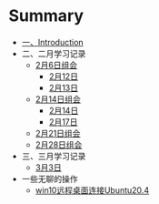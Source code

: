 # Summary

* [一、Introduction](README.md)
* 二、二月学习记录
  * [2月6日组会](chapter2/2月6日.md)
    * [2月12日](chapter2/2月12日.md)
    * [2月13日](chapter2/2月13日.md)
  * [2月14日组会](chapter2/2月14日组会.md)
    * [2月14日](chapter2/2月14日.md)
    * [2月17日](chapter2/2月17日.md)
  * [2月21日组会](chapter2/2月21日组会.md)
  * [2月28日组会](chapter2/2月28日组会.md)
* 三、三月学习记录
  * [3月3日](chapter3/3月3日.md)
* 一些无聊的操作
  * [win10远程桌面连接Ubuntu20.4](other/win10远程桌面连接Ubuntu20.4.md)



​			

